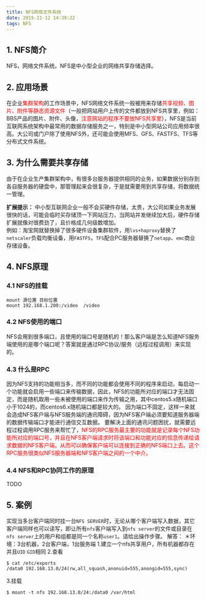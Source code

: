 ```yaml
---
title: NFS网络文件系统
date: 2015-11-12 14:39:22
tags: NFS
---
```

## 1. NFS简介
NFS，网络文件系统。NFS是中小型企业的网络共享存储选择。

## 2. 应用场景
在企业<font color=red>集群架构</font>的工作场景中，NFS网络文件系统一般被用来存储<font color=red>共享视频、图片、附件等静态资源文件</font>（一般把网站用户上传的文件都放到NFS共享里，例如：BBS产品的图片、附件、头像，<font color=red>注意网站的程序不要放NFS共享里</font>），NFS是当前互联网系统架构中最常用的数据存储服务之一，特别是中小型网站公司应用频率很高。大公司或门户除了使用NFS外，还可能会使用MFS、GFS、FASTFS、TFS等分布式文件系统。

## 3. 为什么需要共享存储
由于在企业生产集群架构中，有很多台服务器提供相同的业务，如果数据分别存到各自服务器的硬盘中，那管理起来会很复杂，于是就需要用到共享存储，将数据统一管理。

**扩展提示：**
中小型互联网企业一般不会买硬件存储，太贵，大公司如果业务发展很快的话，可能会临时买存储顶一下网站压力，当网站并发继续加大后，硬件存储扩展就像对很费劲了，且价格成几何级数增加。  
例如：淘宝网就替换掉了很多硬件设备集群软件，用`lvs+haproxy`替换了`netscaler`负载均衡设备，用`FASTFS`，`TFS`配合PC服务器替换了`netapp`、`emc`商业存储设备。

## 4. NFS原理
### 4.1 NFS的挂载
```
mount 源位置 目标位置
mount 192.168.1.200:/video  /video
```

### 4.2 NFS使用的端口
NFS会用到很多端口，且使用的端口号是随机的！那么客户端是怎么知道NFS服务端使用的是哪个端口呢？答案就是通过RPC协议/服务（远程过程调用）来实现的。

### 4.3 什么是RPC
因为NFS支持的功能相当多，而不同的功能都会使用不同的程序来启动，每启动一个功能就会启用一些端口来传输数据，因此，NFS的功能所对应的端口才无法固定，而是随机取用一些未被使用的端口来作为传输之用，其中centos5.x随机端口小于1024的，而centos6.x随机端口都是较大的。
因为端口不固定，这样一来就会造成NFS客户端与NFS服务端的通讯障碍，因为NFS客户端必须要知道服务器端的数据传输端口才能进行通信交互数据。
要解决上面的通讯问题困扰，就需要远程过程调用RPC服务来帮忙了，<font color=red>NFS的RPC服务最主要的功能就是记录每个NFS功能所对应的端口号，并且在NFS客户端请求时将该端口和功能对应的信息传递给请求数据的NFS客户端，从而可以确保客户端可以连接到正确的NFS端口上去。这个RPC服务很类似NFS服务器端和NFS客户端之间的一个中介。</font>

### 4.4 NFS和RPC协同工作的原理
TODO

## 5. 案例
实现当多台客户端同时挂一台`NFS SERVER`时，无论从哪个客户端写入数据，其它客户端同样也可以读写，即让所有`nfs`客户端写入到`nfs server`的文件或目录在`nfs server`上的用户和组都是同一个名称`user1`。请给出操作步骤。
解答：
＊环境：3台机器，2台客户端，1台服务端
1.建立一个nfs共享用户，所有机器都存在并且`UID` `GID`相同
2.查看
```
$ cat /etc/exports
/data0 192.168.13.0/24(rw,all_squash,anonuid=555,anongid=555,sync)
```

3.挂载
```
$ mount -t nfs 192.168.13.0/24:/data0 /var/html
```
